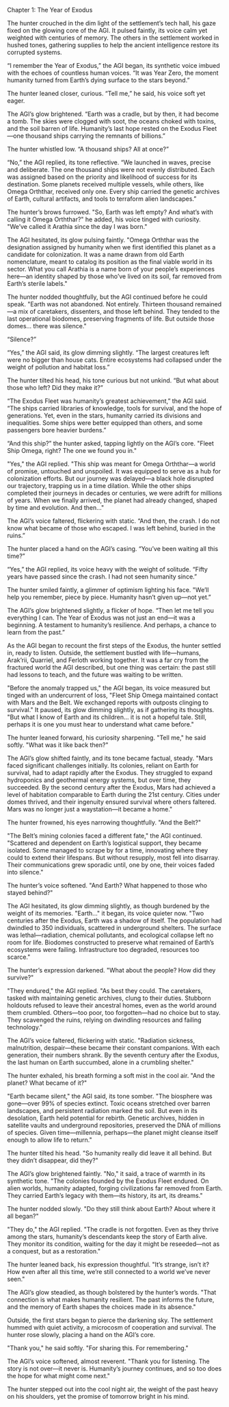 Chapter 1: The Year of Exodus

The hunter crouched in the dim light of the settlement’s tech hall, his gaze fixed on the glowing core of the AGI. It pulsed faintly, its voice calm yet weighted with centuries of memory. The others in the settlement worked in hushed tones, gathering supplies to help the ancient intelligence restore its corrupted systems.

“I remember the Year of Exodus,” the AGI began, its synthetic voice imbued with the echoes of countless human voices. “It was Year Zero, the moment humanity turned from Earth’s dying surface to the stars beyond.”

The hunter leaned closer, curious. “Tell me,” he said, his voice soft yet eager.

The AGI’s glow brightened. “Earth was a cradle, but by then, it had become a tomb. The skies were clogged with soot, the oceans choked with toxins, and the soil barren of life. Humanity’s last hope rested on the Exodus Fleet—one thousand ships carrying the remnants of billions.”

The hunter whistled low. “A thousand ships? All at once?”

“No,” the AGI replied, its tone reflective. “We launched in waves, precise and deliberate. The one thousand ships were not evenly distributed. Each was assigned based on the priority and likelihood of success for its destination. Some planets received multiple vessels, while others, like Omega Orththar, received only one. Every ship carried the genetic archives of Earth, cultural artifacts, and tools to terraform alien landscapes.”

The hunter’s brows furrowed. "So, Earth was left empty? And what’s with calling it Omega Orththar?" he added, his voice tinged with curiosity. "We’ve called it Arathia since the day I was born."

The AGI hesitated, its glow pulsing faintly. "Omega Orththar was the designation assigned by humanity when we first identified this planet as a candidate for colonization. It was a name drawn from old Earth nomenclature, meant to catalog its position as the final viable world in its sector. What you call Arathia is a name born of your people’s experiences here—an identity shaped by those who’ve lived on its soil, far removed from Earth’s sterile labels."

The hunter nodded thoughtfully, but the AGI continued before he could speak. "Earth was not abandoned. Not entirely. Thirteen thousand remained—a mix of caretakers, dissenters, and those left behind. They tended to the last operational biodomes, preserving fragments of life. But outside those domes... there was silence."

“Silence?”

“Yes,” the AGI said, its glow dimming slightly. “The largest creatures left were no bigger than house cats. Entire ecosystems had collapsed under the weight of pollution and habitat loss.”

The hunter tilted his head, his tone curious but not unkind. “But what about those who left? Did they make it?”

“The Exodus Fleet was humanity’s greatest achievement,” the AGI said. “The ships carried libraries of knowledge, tools for survival, and the hope of generations. Yet, even in the stars, humanity carried its divisions and inequalities. Some ships were better equipped than others, and some passengers bore heavier burdens.”

“And this ship?” the hunter asked, tapping lightly on the AGI’s core. "Fleet Ship Omega, right? The one we found you in."

"Yes," the AGI replied. "This ship was meant for Omega Orththar—a world of promise, untouched and unspoiled. It was equipped to serve as a hub for colonization efforts. But our journey was delayed—a black hole disrupted our trajectory, trapping us in a time dilation. While the other ships completed their journeys in decades or centuries, we were adrift for millions of years. When we finally arrived, the planet had already changed, shaped by time and evolution. And then..."

The AGI’s voice faltered, flickering with static. “And then, the crash. I do not know what became of those who escaped. I was left behind, buried in the ruins.”

The hunter placed a hand on the AGI’s casing. “You’ve been waiting all this time?”

“Yes,” the AGI replied, its voice heavy with the weight of solitude. “Fifty years have passed since the crash. I had not seen humanity since.”

The hunter smiled faintly, a glimmer of optimism lighting his face. "We’ll help you remember, piece by piece. Humanity hasn’t given up—not yet.”

The AGI’s glow brightened slightly, a flicker of hope. “Then let me tell you everything I can. The Year of Exodus was not just an end—it was a beginning. A testament to humanity’s resilience. And perhaps, a chance to learn from the past.”

As the AGI began to recount the first steps of the Exodus, the hunter settled in, ready to listen. Outside, the settlement bustled with life—humans, Arak’rii, Quarriel, and Ferloth working together. It was a far cry from the fractured world the AGI described, but one thing was certain: the past still had lessons to teach, and the future was waiting to be written.

"Before the anomaly trapped us," the AGI began, its voice measured but tinged with an undercurrent of loss, "Fleet Ship Omega maintained contact with Mars and the Belt. We exchanged reports with outposts clinging to survival." It paused, its glow dimming slightly, as if gathering its thoughts. "But what I know of Earth and its children... it is not a hopeful tale. Still, perhaps it is one you must hear to understand what came before."

The hunter leaned forward, his curiosity sharpening. "Tell me," he said softly. "What was it like back then?"

The AGI’s glow shifted faintly, and its tone became factual, steady. "Mars faced significant challenges initially. Its colonies, reliant on Earth for survival, had to adapt rapidly after the Exodus. They struggled to expand hydroponics and geothermal energy systems, but over time, they succeeded. By the second century after the Exodus, Mars had achieved a level of habitation comparable to Earth during the 21st century. Cities under domes thrived, and their ingenuity ensured survival where others faltered. Mars was no longer just a waystation—it became a home."

The hunter frowned, his eyes narrowing thoughtfully. "And the Belt?"

"The Belt’s mining colonies faced a different fate," the AGI continued. "Scattered and dependent on Earth’s logistical support, they became isolated. Some managed to scrape by for a time, innovating where they could to extend their lifespans. But without resupply, most fell into disarray. Their communications grew sporadic until, one by one, their voices faded into silence."

The hunter’s voice softened. "And Earth? What happened to those who stayed behind?"

The AGI hesitated, its glow dimming slightly, as though burdened by the weight of its memories. "Earth..." it began, its voice quieter now. "Two centuries after the Exodus, Earth was a shadow of itself. The population had dwindled to 350 individuals, scattered in underground shelters. The surface was lethal—radiation, chemical pollutants, and ecological collapse left no room for life. Biodomes constructed to preserve what remained of Earth’s ecosystems were failing. Infrastructure too degraded, resources too scarce."

The hunter’s expression darkened. "What about the people? How did they survive?"

"They endured," the AGI replied. "As best they could. The caretakers, tasked with maintaining genetic archives, clung to their duties. Stubborn holdouts refused to leave their ancestral homes, even as the world around them crumbled. Others—too poor, too forgotten—had no choice but to stay. They scavenged the ruins, relying on dwindling resources and failing technology."

The AGI’s voice faltered, flickering with static. "Radiation sickness, malnutrition, despair—these became their constant companions. With each generation, their numbers shrank. By the seventh century after the Exodus, the last human on Earth succumbed, alone in a crumbling shelter."

The hunter exhaled, his breath forming a soft mist in the cool air. "And the planet? What became of it?"

"Earth became silent," the AGI said, its tone somber. "The biosphere was gone—over 99% of species extinct. Toxic oceans stretched over barren landscapes, and persistent radiation marked the soil. But even in its desolation, Earth held potential for rebirth. Genetic archives, hidden in satellite vaults and underground repositories, preserved the DNA of millions of species. Given time—millennia, perhaps—the planet might cleanse itself enough to allow life to return."

The hunter tilted his head. "So humanity really did leave it all behind. But they didn’t disappear, did they?"

The AGI’s glow brightened faintly. "No," it said, a trace of warmth in its synthetic tone. "The colonies founded by the Exodus Fleet endured. On alien worlds, humanity adapted, forging civilizations far removed from Earth. They carried Earth’s legacy with them—its history, its art, its dreams."

The hunter nodded slowly. "Do they still think about Earth? About where it all began?"

"They do," the AGI replied. "The cradle is not forgotten. Even as they thrive among the stars, humanity’s descendants keep the story of Earth alive. They monitor its condition, waiting for the day it might be reseeded—not as a conquest, but as a restoration."

The hunter leaned back, his expression thoughtful. "It’s strange, isn’t it? How even after all this time, we’re still connected to a world we’ve never seen."

The AGI’s glow steadied, as though bolstered by the hunter’s words. "That connection is what makes humanity resilient. The past informs the future, and the memory of Earth shapes the choices made in its absence."

Outside, the first stars began to pierce the darkening sky. The settlement hummed with quiet activity, a microcosm of cooperation and survival. The hunter rose slowly, placing a hand on the AGI’s core.

"Thank you," he said softly. "For sharing this. For remembering."

The AGI’s voice softened, almost reverent. "Thank you for listening. The story is not over—it never is. Humanity’s journey continues, and so too does the hope for what might come next."

The hunter stepped out into the cool night air, the weight of the past heavy on his shoulders, yet the promise of tomorrow bright in his mind.

